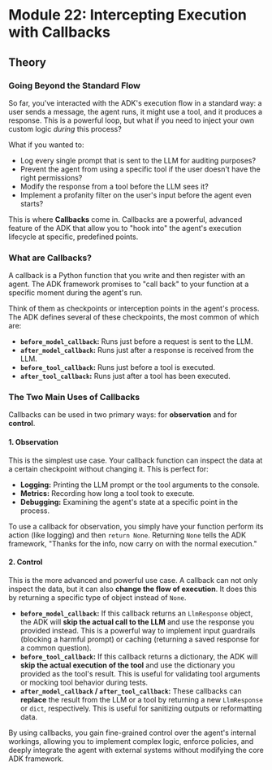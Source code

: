 # Module 22: Intercepting Execution with Callbacks

## Theory

### Going Beyond the Standard Flow

So far, you've interacted with the ADK's execution flow in a standard way: a user sends a message, the agent runs, it might use a tool, and it produces a response. This is a powerful loop, but what if you need to inject your own custom logic *during* this process?

What if you wanted to:
*   Log every single prompt that is sent to the LLM for auditing purposes?
*   Prevent the agent from using a specific tool if the user doesn't have the right permissions?
*   Modify the response from a tool before the LLM sees it?
*   Implement a profanity filter on the user's input before the agent even starts?

This is where **Callbacks** come in. Callbacks are a powerful, advanced feature of the ADK that allow you to "hook into" the agent's execution lifecycle at specific, predefined points.

### What are Callbacks?

A callback is a Python function that you write and then register with an agent. The ADK framework promises to "call back" to your function at a specific moment during the agent's run.

Think of them as checkpoints or interception points in the agent's process. The ADK defines several of these checkpoints, the most common of which are:
*   **`before_model_callback`:** Runs just before a request is sent to the LLM.
*   **`after_model_callback`:** Runs just after a response is received from the LLM.
*   **`before_tool_callback`:** Runs just before a tool is executed.
*   **`after_tool_callback`:** Runs just after a tool has been executed.

### The Two Main Uses of Callbacks

Callbacks can be used in two primary ways: for **observation** and for **control**.

#### 1. Observation
This is the simplest use case. Your callback function can inspect the data at a certain checkpoint without changing it. This is perfect for:
*   **Logging:** Printing the LLM prompt or the tool arguments to the console.
*   **Metrics:** Recording how long a tool took to execute.
*   **Debugging:** Examining the agent's state at a specific point in the process.

To use a callback for observation, you simply have your function perform its action (like logging) and then `return None`. Returning `None` tells the ADK framework, "Thanks for the info, now carry on with the normal execution."

#### 2. Control
This is the more advanced and powerful use case. A callback can not only inspect the data, but it can also **change the flow of execution**. It does this by returning a specific type of object instead of `None`.

*   **`before_model_callback`:** If this callback returns an `LlmResponse` object, the ADK will **skip the actual call to the LLM** and use the response you provided instead. This is a powerful way to implement input guardrails (blocking a harmful prompt) or caching (returning a saved response for a common question).
*   **`before_tool_callback`:** If this callback returns a dictionary, the ADK will **skip the actual execution of the tool** and use the dictionary you provided as the tool's result. This is useful for validating tool arguments or mocking tool behavior during tests.
*   **`after_model_callback` / `after_tool_callback`:** These callbacks can **replace** the result from the LLM or a tool by returning a new `LlmResponse` or `dict`, respectively. This is useful for sanitizing outputs or reformatting data.

By using callbacks, you gain fine-grained control over the agent's internal workings, allowing you to implement complex logic, enforce policies, and deeply integrate the agent with external systems without modifying the core ADK framework.
